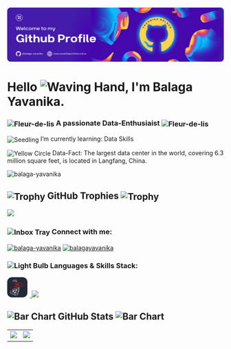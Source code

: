 ![Header](gh-banner.png)
<h1>
Hello <img src="https://raw.githubusercontent.com/Tarikul-Islam-Anik/Animated-Fluent-Emojis/master/Emojis/Hand%20gestures/Waving%20Hand.png" alt="Waving Hand" width="45" height="45" style=" vertical-align:bottom"/>, I'm Balaga Yavanika.</h1>

<!-- <img src="octocat-1720527709084.png" width="90" height="auto" /> -->
<!-- <img src="octocat-1720527709084.png" width="190" height="auto" />
  <div> -->
<h3><img src="https://raw.githubusercontent.com/Tarikul-Islam-Anik/Animated-Fluent-Emojis/master/Emojis/Symbols/Fleur-de-lis.png" alt="Fleur-de-lis" width="20" height="20" style=" vertical-align:middle" /> A passionate Data-Enthusiaist <img src="https://raw.githubusercontent.com/Tarikul-Islam-Anik/Animated-Fluent-Emojis/master/Emojis/Symbols/Fleur-de-lis.png" alt="Fleur-de-lis" width="20" height="20" style=" vertical-align:middle"/></h3>

<p><img src="https://raw.githubusercontent.com/Tarikul-Islam-Anik/Animated-Fluent-Emojis/master/Emojis/Animals/Seedling.png" alt="Seedling" width="15" height="15" style="vertical-align:middle"/> I’m currently learning: Data Skills</p> 
<p><img src="https://raw.githubusercontent.com/Tarikul-Islam-Anik/Animated-Fluent-Emojis/master/Emojis/Symbols/Yellow%20Circle.png" alt="Yellow Circle" width="15" height="15" style=" vertical-align:middle" /> Data-Fact: The largest data center in the world, covering 6.3 million square feet, is located in Langfang, China.</p>

<!-- <h5 align= "left">🥂 Thanks for stopping by. 🥂</h5> -->

<p align="left"> <img src="https://komarev.com/ghpvc/?username=balaga-yavanika&label=Profile%20views&color=0e75b6&style=for-the-badge&color=ff69b4" alt="balaga-yavanika"/></p> 
<h2>
<img src="https://raw.githubusercontent.com/Tarikul-Islam-Anik/Animated-Fluent-Emojis/master/Emojis/Activities/Trophy.png" alt="Trophy" width="25" height="25" style="vertical-align:middle" /> GitHub Trophies <img src="https://raw.githubusercontent.com/Tarikul-Islam-Anik/Animated-Fluent-Emojis/master/Emojis/Activities/Trophy.png" alt="Trophy" width="25" height="25" style="vertical-align:middle"/></h2>

![](https://github-trophies.vercel.app/?username=balaga-yavanika&ma&row=1&&column=7&theme=darkhub&no-frame=true&no-bg=true&margin-w=4)

<h3 align="left"><img src="https://raw.githubusercontent.com/Tarikul-Islam-Anik/Animated-Fluent-Emojis/master/Emojis/Objects/Inbox%20Tray.png" alt="Inbox Tray" width="25" height="25" style="vertical-align:middle"/> Connect with me:</h3>
<p align="left">
<a href="https://linkedin.com/in/balaga-yavanika" target="blank"><img align="center" src="https://raw.githubusercontent.com/rahuldkjain/github-profile-readme-generator/master/src/images/icons/Social/linked-in-alt.svg" alt="balaga-yavanika" height="30" width="40" /></a>
<!-- <a href="https://instagram.com/yavanika.b" target="blank"><img align="center" src="https://raw.githubusercontent.com/rahuldkjain/github-profile-readme-generator/master/src/images/icons/Social/instagram.svg" alt="yavanika.b" height="30" width="40" /></a> -->
<a href="https://www.behance.net/balagayavanika" target="blank"><img align="center" src="https://raw.githubusercontent.com/rahuldkjain/github-profile-readme-generator/master/src/images/icons/Social/behance.svg" alt="balagayavanika" height="30" width="40" /></a>
</p>


<h3 align="left"><img src="https://raw.githubusercontent.com/Tarikul-Islam-Anik/Animated-Fluent-Emojis/master/Emojis/Objects/Light%20Bulb.png" alt="Light Bulb" width="25" height="25" style="vertical-align:bottom" /> Languages & Skills Stack:</h3>

<p align="left">

  <a href="https://skillicons.dev">
    <img src="sqlserver-SVG-icons.png" width="47" height="47" style="margin:0px 6px 0px 0px"/> 
    <img src="https://skillicons.dev/icons?i=postgres,mysql,azure,aws,latex,py,ps,figma"/>
    
  </a>
</p>

<!-- <p align="left"> <a href="https://aws.amazon.com" target="_blank" rel="noreferrer"> <img src="https://cdn.jsdelivr.net/gh/devicons/devicon@latest/icons/amazonwebservices/amazonwebservices-plain-wordmark.svg" alt="aws" width="40" height="40"/> </a> <a href="https://azure.microsoft.com/en-in/" target="_blank" rel="noreferrer"> <img src="https://cdn.jsdelivr.net/gh/devicons/devicon@latest/icons/azure/azure-original.svg" alt="azure" width="40" height="40"/> </a> <a href="https://www.figma.com/" target="_blank" rel="noreferrer"> <img src="https://www.vectorlogo.zone/logos/figma/figma-icon.svg" alt="figma" width="40" height="40"/> </a> </a> <a href="https://cdn.jsdelivr.net/gh/devicons/devicon@latest/icons/microsoftsqlserver/microsoftsqlserver-original.svg" target="_blank" rel="noreferrer"> <img src="https://www.svgrepo.com/show/303229/microsoft-sql-server-logo.svg" alt="mssql" width="40" height="40"/> </a> <a href="https://www.mysql.com/" target="_blank" rel="noreferrer"> <img src="https://raw.githubusercontent.com/devicons/devicon/master/icons/mysql/mysql-original-wordmark.svg" alt="mysql" width="40" height="40"/> </a> <a href="https://www.photoshop.com/en" target="_blank" rel="noreferrer"> <img src="https://cdn.jsdelivr.net/gh/devicons/devicon@latest/icons/photoshop/photoshop-original.svg" alt="photoshop" width="40" height="40"/> </a> <a href="https://www.postgresql.org" target="_blank" rel="noreferrer"> <img src="https://raw.githubusercontent.com/devicons/devicon/master/icons/postgresql/postgresql-original-wordmark.svg" alt="postgresql" width="40" height="40"/> </a> <a href="https://www.python.org" target="_blank" rel="noreferrer"> <img src="https://raw.githubusercontent.com/devicons/devicon/master/icons/python/python-original.svg" alt="python" width="40" height="40"/> </a> </p> -->

<h2> <img src="https://raw.githubusercontent.com/Tarikul-Islam-Anik/Animated-Fluent-Emojis/master/Emojis/Objects/Bar%20Chart.png" alt="Bar Chart" width="25" height="25" style="vertical-align:bottom"/> GitHub Stats <img src="https://raw.githubusercontent.com/Tarikul-Islam-Anik/Animated-Fluent-Emojis/master/Emojis/Objects/Bar%20Chart.png" alt="Bar Chart" width="25" height="25" style="vertical-align:bottom" /> </h2>
<table>
  <tr>
    <th>
    <img src="https://github-readme-stats.vercel.app/api?username=balaga-yavanika&show_icons=true&theme=tokyonight&rank_icon=github&hide_border=true&include_all_commits=true&count_private=true&show=reviews&hide=contribs&" width="auto" height="150">
    </th>
    <th><img src="https://github-readme-streak-stats.herokuapp.com/?user=balaga-yavanika&theme=tokyonight&hide_border=true" width="auto" height="150"></th>
  </tr>
</table>


<!--
**balaga-yavanika/balaga-yavanika** is a ✨ _special_ ✨ repository because its `README.md` (this file) appears on your GitHub profile.

Here are some ideas to get you started:

- 🔭 I’m currently working on ...
- 🌱 I’m currently learning ...
- 👯 I’m looking to collaborate on ...
- 🤔 I’m looking for help with ...
- 💬 Ask me about ...
- 📫 How to reach me: ...
- 😄 Pronouns: ...
- ⚡ Fun fact: ...
-->
